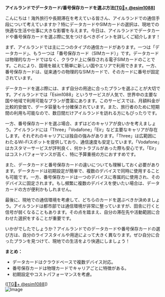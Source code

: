 **アイルランドでデータカード/番号保存カードを選ぶ方法[[TG💪+ @esim1088](https://t.me/s/esim1088)]**

こんにちは！海外旅行や長期滞在を考えている皆さん、アイルランドでの通信手段について考えていますか？特にデータカードやSIMカードの選択は、現地での快適な生活や仕事に大きな影響を与えます。今日は、アイルランドでデータカードや番号保存カードを選ぶ際に気をつけるべきポイントを詳しくご紹介します！

まず、アイルランドでは主に二つのタイプの通信カードがあります。一つは「データカード」、もう一つは「番号保存カード（SIMカード）」です。データカードは物理的なカードではなく、クラウド上に保存される電子SIMカードのことです。これにより、国境を越えて簡単に新しい国やエリアで利用できます。一方、番号保存カードは、従来通りの物理的なSIMカードで、そのカードに番号が固定されています。

データカードを選ぶ際には、まず自分の用途に合ったプランを選ぶことが大切です。アイルランドでは「Esim1088」というサービスが人気で、世界中の主要な国や地域で利用可能なプランが豊富にあります。このサービスでは、月額料金が比較的安価で、データ容量も十分確保されています。また、旅行者のために短期間の利用も可能なので、数日間だけアイルランドを訪れる方にもぴったりです。

一方、番号保存カードを選ぶ場合、まずはどのキャリアが良いかを考えましょう。アイルランドには「Three」「Vodafone」「Eir」など主要なキャリアが存在します。それぞれのキャリアには独自の強みがあります。「Three」は広範囲にわたるWi-Fiスポットを提供しており、通信速度も安定しています。「Vodafone」はカスタマーサービスが評判良く、何かトラブルがあった際も安心です。「Eir」はコストパフォーマンスが高く、特に予算重視の方におすすめです。

また、データカードと番号保存カードの違いについても理解しておく必要があります。データカードは初期設定が簡単で、複数のデバイスで同時に使用することも可能です。一方、番号保存カードは一つのデバイスに専属的に使用され、そのデバイスに固定されます。もし頻繁に複数のデバイスを使いたい場合は、データカードの方が便利かもしれません。

最後に、現地での通信環境を考慮して、どちらのカードを選ぶべきか決めましょう。アイルランドは都市部では通信環境が非常に整っていますが、田舎に行くと信号が弱くなることもあります。その点を踏まえ、自分の滞在先や活動範囲に合わせた選択をすることが重要です。

いかがでしたでしょうか？アイルランドでのデータカードや番号保存カードの選び方は、自分のライフスタイルや用途によって大きく異なります。ぜひ自分に合ったプランを見つけて、現地での生活をより快適にしましょう！

**まとめ：**
- データカードはクラウドベースで複数デバイス対応。
- 番号保存カードは物理カードでキャリアごとに特徴がある。
- 初期設定やコストパフォーマンスを考慮。

([[TG💪+ @esim1088](https://t.me/s/esim1088)])  
![Image](https://i.postimg.cc/Y0z9fWf4/image.png)